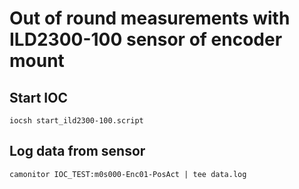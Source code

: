 # Out of round measurements with ILD2300-100 sensor of encoder mount

## Start IOC
```
iocsh start_ild2300-100.script
```

## Log data from sensor
```
camonitor IOC_TEST:m0s000-Enc01-PosAct | tee data.log
```

